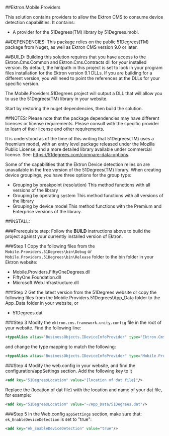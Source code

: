 ﻿##Ektron.Mobile.Providers

This solution contains providers to allow the Ektron CMS to consume device detection capabilities. It contains:
 * A provider for the 51Degrees(TM) library by 51Degrees.mobi.

##DEPENDENCIES:
This package relies on the public 51Degrees(TM) package from Nuget, as well as Ektron CMS version 9.0 or later.

##BUILD:
Building this solution requires that you have access to the Ektron.Cms.Common and Ektron.Cms.Contracts dll for your installed version. By default, the hintpath in this project is set to look in your program files installation for the Ektron version 9.1 DLLs. If you are building for a different version, you will need to point the references at the DLLs for your specific version.

The Mobile.Providers.51Degrees project will output a DLL that will allow you to use the 51Degrees(TM) library in your website.

Start by restoring the nuget dependencies, then build the solution.


##NOTES:
Please note that the package dependencies may have different licenses or license requirements. Please consult with the specific provider to learn of their license and other requirements. 

It is understood as of the time of this writing that 51Degrees(TM) uses a freemium model, with an entry level package released under the Mozilla Public License, and a more detailed library available under commercial license. See: https://51degrees.com/compare-data-options. 

Some of the capabilities that the Ektron Device detection relies on are unavailable in the free version of the 51Degrees(TM) library. When creating device groupings, you have three options for the group type:
   - Grouping by breakpoint (resolution)
     This method functions with all versions of the library
   - Grouping by operating system
     This method functions with all versions of the library
   - Grouping by device model
     This method functions with the Premium and Enterprise versions of the library. 

##INSTALL:

###Prerequisite step:
Follow the **BUILD** instructions above to build the project against your currently installed version of Ektron.

###Step 1
Copy the following files from the `Mobile.Providers.51Degrees\bin\Debug` or `Mobile.Providers.51Degrees\bin\Release` folder to the bin folder in your Ektron website:
  * Mobile.Providers.FiftyOneDegrees.dll
  * FiftyOne.Foundation.dll
  * Microsoft.Web.Infrastructure.dll

###Step 2
Get the latest version from the 51Degrees website or copy the following files from the Mobile.Providers.51Degrees\App_Data folder to the App_Data folder in your website, or 
  * 51Degrees.dat

###Step 3
Modify the `ektron.cms.framework.unity.config` file in the root of your website. Find the following line:
```xml
<typeAlias alias="BusinessObjects.IDeviceInfoProvider" type="Ektron.Cms.Mobile.WURFLProvider, Ektron.Cms.Mobile"/>
```
and change the type mapping to match the following:
```xml
<typeAlias alias="BusinessObjects.IDeviceInfoProvider" type="Mobile.Providers.FiftyOneDegrees.FiftyOneDegreesProvider, Mobile.Providers.FiftyOneDegrees"/>
```

###Step 4
Modify the web.config in your website, and find the configuration/appSettings section. Add the following key to it
```xml
<add key="51DegreesLocation" value="{location of dat file}"/>
```
Replace the {location of dat file} with the location and name of your dat file, for example:
```xml
<add key="51DegreesLocation" value="~/App_Data/51Degrees.dat"/>
```
###Step 5
In the Web.config `appSettings` section, make sure that: `ek_EnableDeviceDetection` is set to "true":
```xml
<add key="ek_EnableDeviceDetection" value="true"/>
```

